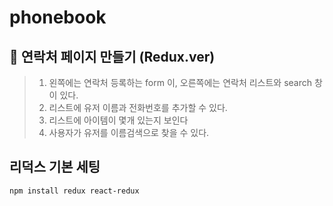# phonebook

## 🚀 연락처 페이지 만들기 (Redux.ver)
> 1. 왼쪽에는 연락처 등록하는 form 이, 오른쪽에는 연락처 리스트와 search 창이 있다.
> 2. 리스트에 유저 이름과 전화번호를 추가할 수 있다.
> 3. 리스트에 아이템이 몇개 있는지 보인다
> 4. 사용자가 유저를 이름검색으로 찾을 수 있다.

## 리덕스 기본 세팅
```powershall
npm install redux react-redux
```
